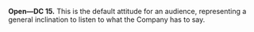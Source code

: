 **Open—DC 15.** This is the default attitude for an audience, representing a general inclination to listen to what the Company has to say.